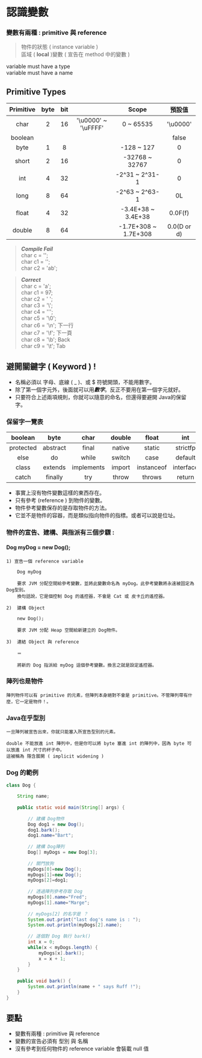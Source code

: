 # 認識變數

### 變數有兩種 : primitive 與 reference

>	物件的狀態 ( instance variable )		
>	區域 ( **local** )變數 ( 宣告在 method 中的變數 )

variable must have a type		
variable must have a name		

## Primitive Types

|Primitive|byte|bit||Scope|預設值|
|:-:|:-:|:-:|:-:|:-:|:-:|
|char   |2       |16    | '\u0000' ~ '\uFFFF' | 0 ~ 65535 |'\u0000'|
|boolean|||||false|
|byte|1|8||-128 ~ 127|0|
|short|2|16||-32768 ~ 32767|0|
|int|4|32||-2^31 ~ 2^31-1|0|
|long|8|64||-2^63 ~ 2^63-1|0L|
|float|4|32||-3.4E+38 ~ 3.4E+38|0.0F(f)|
|double|8|64||-1.7E+308 ~ 1.7E+308|0.0(D or d)|

>	***Compile Fail***	
char c = ''; 		
char c1 = '\';		
char c2 = 'ab';		

> 	***Correct***		
char c = 'a';		
char c1 = 97;		
char c2 = ' ';		
char c3 = '\\\';		
char c4 = '\'';		
char c5 = '\0';		
char c6 = '\n';	下一行		
char c7 = '\f';	下一頁		
char c8 = '\b';	Back		
char c9 = '\t';	Tab		

## 避開關鍵字 ( Keyword ) !

- 名稱必須以 字母、底線 ( _ )、或 $ 符號開頭，不能用數字。
- 除了第一個字元外，後面就可以用***數字***。反正不要用在第一個字元就好。
- 只要符合上述兩項規則，你就可以隨意的命名，但還得要避開 Java的保留字。

### 保留字一覽表

|boolean|byte|char|double|float|int|long|short|public|private|
|:-:|:-:|:-:|:-:|:-:|:-:|:-:|:-:|:-:|:-:|
|protected|abstract|final|native|static|strictfp|synchronized|transient|volatile|if|
|else|do|while|switch|case|default|for|break|continue|assert|
|class|extends|implements|import|instanceof|interface|new|package|super|this|
|catch|finally|try|throw|throws|return|void|const|goto|enum|

- 事實上沒有物件變數這樣的東西存在。
- 只有參考 (reference ) 到物件的變數。
- 物件參考變數保存的是存取物件的方法。
- 它並不是物件的容器，而是類似指向物件的指標。或者可以說是位址。

### 物件的宣告、建構、與指派有三個步驟 :

#### Dog myDog = new Dog();

	1) 宣告一個 reference variable
	
		Dog myDog
		
		要求 JVM 分配空間給參考變數，並將此變數命名為 myDog。此參考變數將永遠被固定為 Dog型別。
		換句話說，它是個控制 Dog 的遙控器，不會是 Cat 或 皮卡丘的遙控器。
		
	2)	建構 Object
		
		new Dog();
		
		要求 JVM 分配 Heap 空間給新建立的 Dog物件。
		
	3)	連結 Object 與 reference
	
		＝
		
		將新的 Dog 指派給 myDog 這個參考變數。換言之就是設定遙控器。
		
### 陣列也是物件

	陣列物件可以有 primitive 的元素，但陣列本身絕對不會是 primitive。不管陣列帶有什麼，它一定是物件！。

### Java在乎型別

	一旦陣列被宣告出來，你就只能塞入所宣告型別的元素。
	
	double 不能放進 int 陣列中，但是你可以將 byte 塞進 int 的陣列中，因為 byte 可以放進 int 尺寸的杯子中。
	這被稱為 隱含展開 ( implicit widening )

### Dog 的範例

```java
class Dog {

	String name;
	
	public static void main(String[] args) {
		
		// 建構 Dog物件
		Dog dog1 = new Dog();
		dog1.bark();
		dog1.name="Bart";
		
		// 建構 Dog陣列
		Dog[] myDogs = new Dog[3];
		
		// 關門放狗
		myDogs[0]=new Dog();
		myDogs[1]=new Dog();
		myDogs[2]=dog1;
		
		// 透過陣列參考存取 Dog
		myDogs[0].name="Fred";
		myDogs[1].name="Marge";
		
		// myDogs[2] 的名字是 ？
		System.out.print("last dog's name is : ");
		System.out.println(myDogs[2].name);
		
		// 逐個對 Dog 執行 bark()
		int x = 0;
		while(x < myDogs.length) {
			myDogs[x].bark();
			x = x + 1;
		}
	}	
	
	public void bark() {
		System.out.println(name + " says Ruff !");
	}
}
```

## 要點

- 變數有兩種 : primitive 與 reference
- 變數的宣告必須有 型別 與 名稱
- 沒有參考到任何物件的 reference variable 會裝載 null 值

